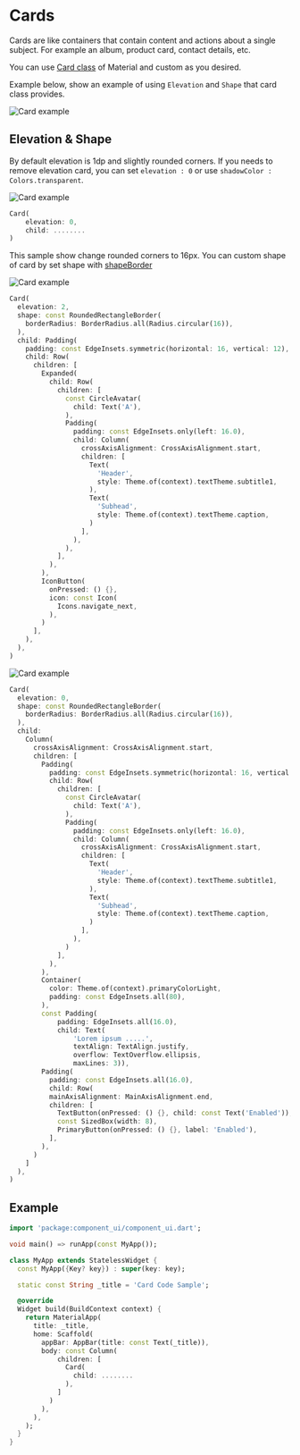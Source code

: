 # Cards

Cards are like containers that contain content and actions about a single subject. For example an album, product card, contact details, etc.

You can use [Card class](https://api.flutter.dev/flutter/material/Card-class.html) of Material and custom as you desired.

Example below, show an example of using `Elevation` and `Shape` that card class provides.

![Card example](/img/docs/core-components/card/card.png)

## Elevation & Shape

By default elevation is 1dp and slightly rounded corners.
If you needs to remove elevation card, you can set `elevation : 0` or use `shadowColor : Colors.transparent`.

![Card example](/img/docs/core-components/card/card-elevation.png)

```dart
Card(
    elevation: 0,
    child: ........
)
```

This sample show change rounded corners to 16px. You can custom shape of card by set shape with [shapeBorder](https://api.flutter.dev/flutter/painting/ShapeBorder-class.html)

![Card example](/img/docs/core-components/card/example-card-1.png)

```dart
Card(
  elevation: 2,
  shape: const RoundedRectangleBorder(
    borderRadius: BorderRadius.all(Radius.circular(16)),
  ),
  child: Padding(
    padding: const EdgeInsets.symmetric(horizontal: 16, vertical: 12),
    child: Row(
      children: [
        Expanded(
          child: Row(
            children: [
              const CircleAvatar(
                child: Text('A'),
              ),
              Padding(
                padding: const EdgeInsets.only(left: 16.0),
                child: Column(
                  crossAxisAlignment: CrossAxisAlignment.start,
                  children: [
                    Text(
                      'Header',
                      style: Theme.of(context).textTheme.subtitle1,
                    ),
                    Text(
                      'Subhead',
                      style: Theme.of(context).textTheme.caption,
                    )
                  ],
                ),
              ),
            ],
          ),
        ),
        IconButton(
          onPressed: () {},
          icon: const Icon(
            Icons.navigate_next,
          ),
        )
      ],
    ),
  ),
)
```

![Card example](/img/docs/core-components/card/example-card-2.png)

```dart
Card(
  elevation: 0,
  shape: const RoundedRectangleBorder(
    borderRadius: BorderRadius.all(Radius.circular(16)),
  ),
  child:
    Column(
      crossAxisAlignment: CrossAxisAlignment.start,
      children: [
        Padding(
          padding: const EdgeInsets.symmetric(horizontal: 16, vertical: 12),
          child: Row(
            children: [
              const CircleAvatar(
                child: Text('A'),
              ),
              Padding(
                padding: const EdgeInsets.only(left: 16.0),
                child: Column(
                  crossAxisAlignment: CrossAxisAlignment.start,
                  children: [
                    Text(
                      'Header',
                      style: Theme.of(context).textTheme.subtitle1,
                    ),
                    Text(
                      'Subhead',
                      style: Theme.of(context).textTheme.caption,
                    )
                  ],
                ),
              )
            ],
          ),
        ),
        Container(
          color: Theme.of(context).primaryColorLight,
          padding: const EdgeInsets.all(80),
        ),
        const Padding(
            padding: EdgeInsets.all(16.0),
            child: Text(
                'Lorem ipsum .....',
                textAlign: TextAlign.justify,
                overflow: TextOverflow.ellipsis,
                maxLines: 3)),
        Padding(
          padding: const EdgeInsets.all(16.0),
          child: Row(
          mainAxisAlignment: MainAxisAlignment.end,
          children: [
            TextButton(onPressed: () {}, child: const Text('Enabled')),
            const SizedBox(width: 8),
            PrimaryButton(onPressed: () {}, label: 'Enabled'),
          ],
        ),
      )
    ]
  ),
)
```

## Example

```dart
import 'package:component_ui/component_ui.dart';

void main() => runApp(const MyApp());

class MyApp extends StatelessWidget {
  const MyApp({Key? key}) : super(key: key);

  static const String _title = 'Card Code Sample';

  @override
  Widget build(BuildContext context) {
    return MaterialApp(
      title: _title,
      home: Scaffold(
        appBar: AppBar(title: const Text(_title)),
        body: const Column(
            children: [
              Card(
                child: ........
              ),
            ]
          )
        ),
      ),
    );
  }
}
```
